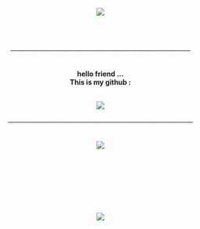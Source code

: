 <p align="center">
    <img src="https://i.pinimg.com/originals/b2/2a/a2/b22aa22b2f3f55b6468361158d52e2e7.gif">
</p>   
<br>
<br>
<p align="center">
─────────────────────────────────────
</p>

<p align="center">
    <br>
    <strong>hello friend ...<br>
   This is my github :</strong> <br>
    <br>
    </strong>
 
<p align="center">
         </a>
         <a href="https://yazuko.netlify.app">
         <img src="https://img.shields.io/static/v1?label=Website&logo=CSS3&logoColor=1572B6&message=Click%20Here&color=1572B6">
         </a>
<br>
<br>
──────────────────────────────────────
<br>
<br>
<p align="center">
    <img src="https://github-readme-stats.vercel.app/api?username=0xYazuko&show_icons=true&theme=tokyonight" >
</p>
<br>
<br>
<br>
<br>
<br>
<br>
<p align="center">
    <img src="https://github-readme-stats.vercel.app/api/top-langs/?username=0xYazuko&layout=compact&theme=tokyonight">
</p>

